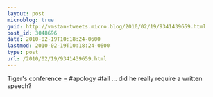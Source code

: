 ```yaml
---
layout: post
microblog: true
guid: http://vmstan-tweets.micro.blog/2010/02/19/9341439659.html
post_id: 3048696
date: 2010-02-19T10:18:24-0600
lastmod: 2010-02-19T10:18:24-0600
type: post
url: /2010/02/19/9341439659.html
---
```

Tiger's conference = #apology #fail ... did he really require a written speech?
